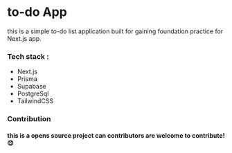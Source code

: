 # to-do App 

 this is a simple to-do list application built for gaining foundation practice for Next.js app.

 ### Tech stack : 
 - Next.js
 - Prisma
 - Supabase
 - PostgreSql
 - TailwindCSS
 
### Contribution
#### this is a opens source project can contributors are welcome to contribute! 😊
